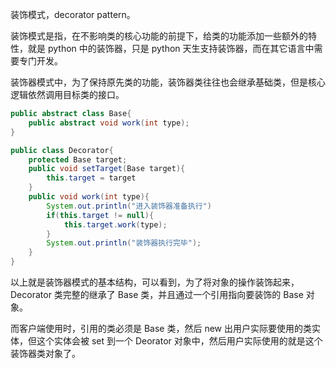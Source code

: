 装饰模式，decorator pattern。

装饰模式是指，在不影响类的核心功能的前提下，给类的功能添加一些额外的特性，就是 python 中的装饰器，只是 python 天生支持装饰器，而在其它语言中需要专门开发。

装饰器模式中，为了保持原先类的功能，装饰器类往往也会继承基础类，但是核心逻辑依然调用目标类的接口。

```java
public abstract class Base{
    public abstract void work(int type);
}

public class Decorator{
    protected Base target;
    public void setTarget(Base target){
        this.target = target
    }
    public void work(int type){
        System.out.println("进入装饰器准备执行")
        if(this.target != null){
            this.target.work(type);
        }
        System.out.println("装饰器执行完毕");
    }
}
```

以上就是装饰器模式的基本结构，可以看到，为了将对象的操作装饰起来，Decorator 类完整的继承了 Base 类，并且通过一个引用指向要装饰的 Base 对象。

而客户端使用时，引用的类必须是 Base 类，然后 new 出用户实际要使用的类实体，但这个实体会被 set 到一个 Deorator 对象中，然后用户实际使用的就是这个装饰器类对象了。

